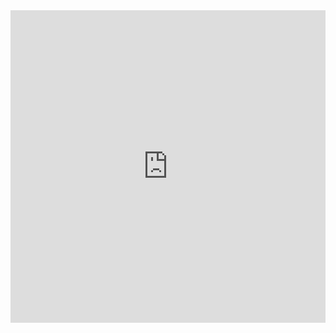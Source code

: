 <iframe
  id="ruc"
  title="ruc"
  width="100%"
  height="500px"
  style="border: none;"
  src="https://ruc.is-best.net/">
</iframe>
